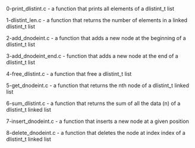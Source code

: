 0-print_dlistint.c - a function that prints all elements of a dlistint_t list

1-dlistint_len.c - a function that returns the number of elements in a linked dlistint_t list

2-add_dnodeint.c - a function that adds a new node at the beginning of a dlistint_t list

3-add_dnodeint_end.c - function that adds a new node at the end of a dlistint_t list

4-free_dlistint.c - a function that free a dlistint_t list

5-get_dnodeint.c - a function that returns the nth node of a dlistint_t linked list

6-sum_dlistint.c - a function that returns the sum of all the data (n) of a dlistint_t linked list

7-insert_dnodeint.c - a function that inserts a new node at a given position

8-delete_dnodeint.c - a function that deletes the node at index index of a dlistint_t linked list
